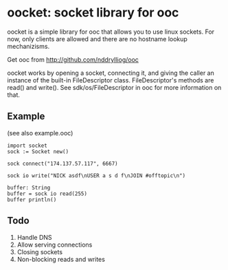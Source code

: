 oocket: socket library for ooc
==============================

oocket is a simple library for ooc that allows you to use linux sockets.
For now, only clients are allowed and there are no hostname lookup
mechanizisms.

Get ooc from http://github.com/nddrylliog/ooc

oocket works by opening a socket, connecting it, and giving the caller
an instance of the built-in FileDescriptor class. FileDescriptor's
methods are read() and write(). See sdk/os/FileDescriptor in ooc for
more information on that.

Example
-------
(see also example.ooc)

	import socket
	sock := Socket new()

	sock connect("174.137.57.117", 6667)

	sock io write("NICK asdf\nUSER a s d f\nJOIN #offtopic\n")

	buffer: String
	buffer = sock io read(255)
	buffer println()

Todo
----
1. Handle DNS
2. Allow serving connections
3. Closing sockets
4. Non-blocking reads and writes
